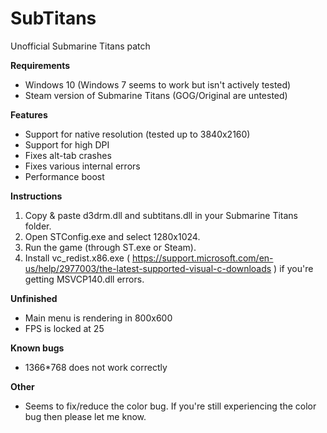 # SubTitans
Unofficial Submarine Titans patch

**Requirements**
* Windows 10 (Windows 7 seems to work but isn't actively tested)
* Steam version of Submarine Titans (GOG/Original are untested)

**Features**
* Support for native resolution (tested up to 3840x2160)
* Support for high DPI
* Fixes alt-tab crashes
* Fixes various internal errors
* Performance boost

**Instructions**
1. Copy & paste d3drm.dll and subtitans.dll in your Submarine Titans folder.
2. Open STConfig.exe and select 1280x1024.
3. Run the game (through ST.exe or Steam).
4. Install vc_redist.x86.exe ( https://support.microsoft.com/en-us/help/2977003/the-latest-supported-visual-c-downloads ) if you're getting MSVCP140.dll errors.

**Unfinished**
* Main menu is rendering in 800x600
* FPS is locked at 25

**Known bugs**
* 1366*768 does not work correctly

**Other**
* Seems to fix/reduce the color bug. If you're still experiencing the color bug then please let me know.
